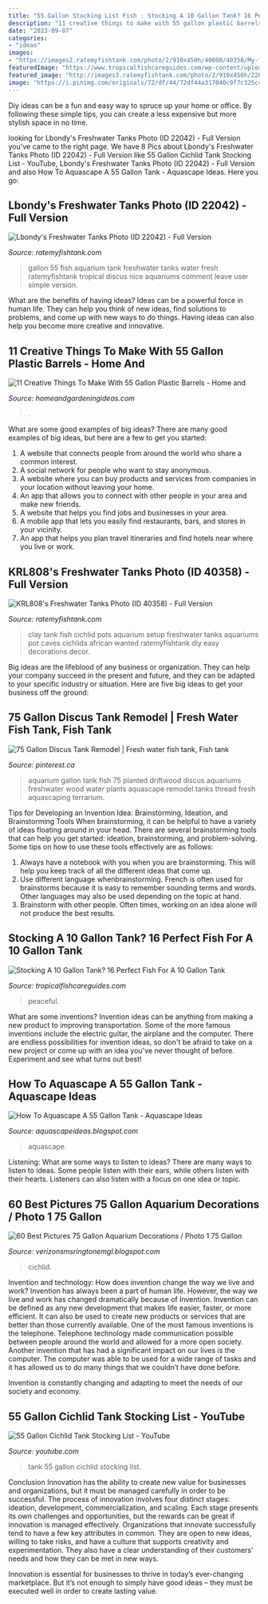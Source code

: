 ```yaml
---
title: "55 Gallon Stocking List Fish : Stocking A 10 Gallon Tank? 16 Perfect Fish For A 10 Gallon Tank"
description: "11 creative things to make with 55 gallon plastic barrels"
date: "2023-09-07"
categories:
- "ideas"
images:
- "https://images2.ratemyfishtank.com/photo/2/910x450h/40000/40358/My-first-cichlid-tank-I-wanted-to-do-a-easy-setup-banJvXr.jpg"
featuredImage: "https://www.tropicalfishcareguides.com/wp-content/uploads/2019/01/Stocking-a-ten-gallon-tank-Ideas.jpg?x47791"
featured_image: "http://images3.ratemyfishtank.com/photo/2/910x450h/22000/22042/55-gallon--CrYhpm.jpg"
image: "https://i.pinimg.com/originals/72/df/44/72df44a317040c9f7c325c4bd1b0682a.jpg"
---
```



Diy ideas can be a fun and easy way to spruce up your home or office. By following these simple tips, you can create a less expensive but more stylish space in no time.

	

		
looking for Lbondy&#039;s Freshwater Tanks Photo (ID 22042) - Full Version you've came to the right page. We have 8 Pics about Lbondy&#039;s Freshwater Tanks Photo (ID 22042) - Full Version like 55 Gallon Cichlid Tank Stocking List - YouTube, Lbondy&#039;s Freshwater Tanks Photo (ID 22042) - Full Version and also How To Aquascape A 55 Gallon Tank - Aquascape Ideas. Here you go:
		
    
## Lbondy&#039;s Freshwater Tanks Photo (ID 22042) - Full Version

<img loading=lazy src="http://images3.ratemyfishtank.com/photo/2/910x450h/22000/22042/55-gallon--CrYhpm.jpg" onerror="this.onerror=null;this.src='https://tse3.mm.bing.net/th?id=OIP.qE6XZzK0XrDZ_0ygY_VA_wHaFj&amp;pid=15.1';" alt="Lbondy&#039;s Freshwater Tanks Photo (ID 22042) - Full Version">

_Source: ratemyfishtank.com_

>gallon 55 fish aquarium tank freshwater tanks water fresh ratemyfishtank tropical discus nice aquariums comment leave user simple version. 

	

What are the benefits of having ideas?
Ideas can be a powerful force in human life. They can help you think of new ideas, find solutions to problems, and come up with new ways to do things. Having ideas can also help you become more creative and innovative.

    
## 11 Creative Things To Make With 55 Gallon Plastic Barrels - Home And

<img loading=lazy src="https://www.homeandgardeningideas.com/wp-content/uploads/2016/04/Recycled-55-Gallon-Barrel-Chair-300x225.jpg" onerror="this.onerror=null;this.src='https://tse4.mm.bing.net/th?id=OIP.7GPVaDi72cr1KgcjZg1mRAAAAA&amp;pid=15.1';" alt="11 Creative Things To Make With 55 Gallon Plastic Barrels - Home and">

_Source: homeandgardeningideas.com_

>. 

	

What are some good examples of big ideas?
There are many good examples of big ideas, but here are a few to get you started:
1. A website that connects people from around the world who share a common interest. 
2. A social network for people who want to stay anonymous. 
3. A website where you can buy products and services from companies in your location without leaving your home. 
4. An app that allows you to connect with other people in your area and make new friends. 
5. A website that helps you find jobs and businesses in your area. 
6. A mobile app that lets you easily find restaurants, bars, and stores in your vicinity. 
7. An app that helps you plan travel itineraries and find hotels near where you live or work.

    
## KRL808&#039;s Freshwater Tanks Photo (ID 40358) - Full Version

<img loading=lazy src="https://images2.ratemyfishtank.com/photo/2/910x450h/40000/40358/My-first-cichlid-tank-I-wanted-to-do-a-easy-setup-banJvXr.jpg" onerror="this.onerror=null;this.src='https://tse4.mm.bing.net/th?id=OIP.HGvLssWl6WlHKb2KaKevmgHaFj&amp;pid=15.1';" alt="KRL808&#039;s Freshwater Tanks Photo (ID 40358) - Full Version">

_Source: ratemyfishtank.com_

>clay tank fish cichlid pots aquarium setup freshwater tanks aquariums pot caves cichlids african wanted ratemyfishtank diy easy decorations decor. 

	

Big ideas are the lifeblood of any business or organization. They can help your company succeed in the present and future, and they can be adapted to your specific industry or situation. Here are five big ideas to get your business off the ground: 

    
## 75 Gallon Discus Tank Remodel | Fresh Water Fish Tank, Fish Tank

<img loading=lazy src="https://i.pinimg.com/originals/72/df/44/72df44a317040c9f7c325c4bd1b0682a.jpg" onerror="this.onerror=null;this.src='https://tse2.mm.bing.net/th?id=OIP.sM_lh_QJRMD1cMSLYzx6QAHaE8&amp;pid=15.1';" alt="75 Gallon Discus Tank Remodel | Fresh water fish tank, Fish tank">

_Source: pinterest.ca_

>aquarium gallon tank fish 75 planted driftwood discus aquariums freshwater wood water plants aquascape remodel tanks thread fresh aquascaping terrarium. 

	

Tips for Developing an Invention Idea: Brainstorming, Ideation, and Brainstorming Tools
When brainstorming, it can be helpful to have a variety of ideas floating around in your head. There are several brainstorming tools that can help you get started: ideation, brainstorming, and problem-solving. Some tips on how to use these tools effectively are as follows: 
1. Always have a notebook with you when you are brainstorming. This will help you keep track of all the different ideas that come up. 
2. Use different language whenbrainstorming. French is often used for brainstorms because it is easy to remember sounding terms and words. Other languages may also be used depending on the topic at hand. 
3. Brainstorm with other people. Often times, working on an idea alone will not produce the best results.

    
## Stocking A 10 Gallon Tank? 16 Perfect Fish For A 10 Gallon Tank

<img loading=lazy src="https://www.tropicalfishcareguides.com/wp-content/uploads/2019/01/Stocking-a-ten-gallon-tank-Ideas.jpg?x47791" onerror="this.onerror=null;this.src='https://tse1.mm.bing.net/th?id=OIP.iDVyyhvwublqmEwrcsgTrwHaEI&amp;pid=15.1';" alt="Stocking A 10 Gallon Tank? 16 Perfect Fish For A 10 Gallon Tank">

_Source: tropicalfishcareguides.com_

>peaceful. 

	

What are some inventions?
Invention ideas can be anything from making a new product to improving transportation. Some of the more famous inventions include the electric guitar, the airplane and the computer. There are endless possibilities for invention ideas, so don't be afraid to take on a new project or come up with an idea you've never thought of before. Experiment and see what turns out best!

    
## How To Aquascape A 55 Gallon Tank - Aquascape Ideas

<img loading=lazy src="https://barrreport.com/attachments/20181121_154858-jpg.14356/" onerror="this.onerror=null;this.src='https://tse3.mm.bing.net/th?id=OIP.lLvZ1ecfZn42xVlRYWFx2wHaFj&amp;pid=15.1';" alt="How To Aquascape A 55 Gallon Tank - Aquascape Ideas">

_Source: aquascapeideas.blogspot.com_

>aquascape. 

	

Listening: What are some ways to listen to ideas?
There are many ways to listen to ideas. Some people listen with their ears, while others listen with their hearts. Listeners can also listen with a focus on one idea or topic.

    
## 60 Best Pictures 75 Gallon Aquarium Decorations / Photo 1 75 Gallon

<img loading=lazy src="https://s3-us-west-2.amazonaws.com/usedphotosna/84876007_614.jpg" onerror="this.onerror=null;this.src='https://tse3.mm.bing.net/th?id=OIP.ln5GP2zkomPpBE7YUMRvGQHaDm&amp;pid=15.1';" alt="60 Best Pictures 75 Gallon Aquarium Decorations / Photo 1 75 Gallon">

_Source: verizonsmsringtonemgl.blogspot.com_

>cichlid. 

	

Invention and technology: How does invention change the way we live and work?
Invention has always been a part of human life. However, the way we live and work has changed dramatically because of Invention. Invention can be defined as any new development that makes life easier, faster, or more efficient. It can also be used to create new products or services that are better than those currently available.
One of the most famous inventions is the telephone. Telephone technology made communication possible between people around the world and allowed for a more open society. Another invention that has had a significant impact on our lives is the computer. The computer was able to be used for a wide range of tasks and it has allowed us to do many things that we couldn’t have done before.

Invention is constantly changing and adapting to meet the needs of our society and economy.

    
## 55 Gallon Cichlid Tank Stocking List - YouTube

<img loading=lazy src="https://i.ytimg.com/vi/oY4PlMQeulE/maxresdefault.jpg" onerror="this.onerror=null;this.src='https://tse2.mm.bing.net/th?id=OIP.vRN0Kgvsuh-7c8G7TAuYHwHaEK&amp;pid=15.1';" alt="55 Gallon Cichlid Tank Stocking List - YouTube">

_Source: youtube.com_

>tank 55 gallon cichlid stocking list. 

	

Conclusion
Innovation has the ability to create new value for businesses and organizations, but it must be managed carefully in order to be successful. The process of innovation involves four distinct stages: ideation, development, commercialization, and scaling. Each stage presents its own challenges and opportunities, but the rewards can be great if innovation is managed effectively.
Organizations that innovate successfully tend to have a few key attributes in common. They are open to new ideas, willing to take risks, and have a culture that supports creativity and experimentation. They also have a clear understanding of their customers’ needs and how they can be met in new ways.

 Innovation is essential for businesses to thrive in today’s ever-changing marketplace. But it’s not enough to simply have good ideas – they must be executed well in order to create lasting value.

